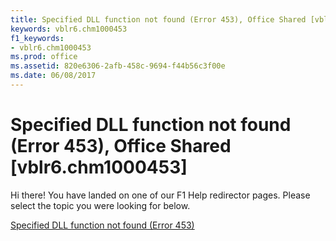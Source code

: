 ```yaml
---
title: Specified DLL function not found (Error 453), Office Shared [vblr6.chm1000453]
keywords: vblr6.chm1000453
f1_keywords:
- vblr6.chm1000453
ms.prod: office
ms.assetid: 820e6306-2afb-458c-9694-f44b56c3f00e
ms.date: 06/08/2017
---
```



# Specified DLL function not found (Error 453), Office Shared [vblr6.chm1000453]

Hi there! You have landed on one of our F1 Help redirector pages. Please select the topic you were looking for below.

[Specified DLL function not found (Error 453)](http://msdn.microsoft.com/library/5065c4a8-e5fb-2c47-0c8b-25afcbe2c2f3%28Office.15%29.aspx)

